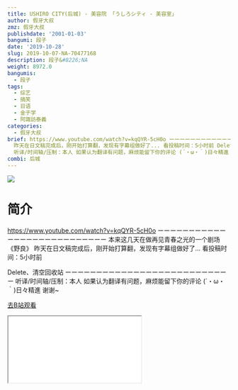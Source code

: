 ```yaml
---
title: USHIRO CITY(后城) - 美容院 「うしろシティ - 美容室」
author: 假牙大叔
zmz: 假牙大叔
publishdate: '2001-01-03'
bangumi: 段子
date: '2019-10-28'
slug: 2019-10-07-NA-70477168
description: 段子&#8226;NA
weight: 8972.0
bangumis:
  - 段子
tags:
  - 综艺
  - 搞笑
  - 日语
  - 金子学
  - 阿諏訪泰義
categories:
  - 假牙大叔
brief: https://www.youtube.com/watch?v=kqQYR-5cH0o ーーーーーーーーーーーーーーーーーーーーーーーーーーー 本来这几天在做再见青春之光的一个剧场《野良》
  昨天在日文稿完成后，刚开始打算翻，发现有字幕组做好了... 看投稿时间：5小时前 Delete、清空回收站 ーーーーーーーーーーーーーーーーーーーーーーーーーーー
  听译/时间轴/压制：本人 如果认为翻译有问题，麻烦能留下你的评论 (´・ω・｀)日々精進 谢谢~
combi: 后城
---
```

![](https://raw.githubusercontent.com/tcgriffith/owaraisite/master/static/tmpimg/0a20fae20e0a5aa7a48c0c1fbb07f41491263ea1.jpg.480.jpg)
# 简介  
https://www.youtube.com/watch?v=kqQYR-5cH0o
ーーーーーーーーーーーーーーーーーーーーーーーーーーー
本来这几天在做再见青春之光的一个剧场《野良》
昨天在日文稿完成后，刚开始打算翻，发现有字幕组做好了...
看投稿时间：5小时前

Delete、清空回收站
ーーーーーーーーーーーーーーーーーーーーーーーーーーー
听译/时间轴/压制：本人
如果认为翻译有问题，麻烦能留下你的评论
(´・ω・｀)日々精進 谢谢~  

[去B站观看](https://www.bilibili.com/video/av70477168/)
<div class ="resp-container"><iframe class="testiframe" src="//player.bilibili.com/player.html?aid=70477168"", scrolling="no", allowfullscreen="true" > </iframe></div> 
